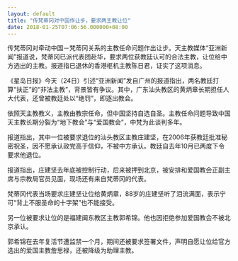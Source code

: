 ```yaml
---
layout: default
title: "传梵蒂冈对中国作让步，要求两主教让位"
date: 2018-01-25T07:06:56.000000+08:00
---
```


传梵蒂冈对牵动中国－梵蒂冈关系的主教任命问题作出让步。天主教媒体“亚洲新闻”报道说，梵蒂冈已派代表团赴华，要求两位获教廷认可的合法主教，让位给中方选出的主教。报道指已退休的香港枢机主教陈日君，证实了这项消息。 

《星岛日报》今天（24日）引述“亚洲新闻”发自广州的报道指出，两名教廷打算“扶正”的“非法主教”，背景皆有争议。其中，广东汕头教区的黄炳章长期担任人大代表，还曾被教廷处以“绝罚”，即逐出教会。 

依照天主教教义，主教由教宗任命，但中国坚持自选自圣。主教任命问题导致中国天主教长期分裂为“地下教会”与“爱国教会”，中梵为此谈判多年。 

报道指出，其中一位被要求退位的汕头教区主教庄建坚，在2006年获教廷批准秘密祝圣，因不愿承认政党高于信仰，不被中方承认。教廷自去年10月已两度下令要求他退位。 

报道指出，庄建坚去年底被控制行动，后来被押到北京，被安排和爱国教会正副主席与宗教局官员见面，现场还有来自梵蒂冈的代表。 

梵蒂冈代表当场要求庄建坚让位给黄炳章，88岁的庄建坚听了泪流满面，表示宁可“背上不服圣命的十字架”也不能接受。 

另一位被要求让位的是福建闽东教区主教郭希锦。他也因拒绝参加爱国教会不被北京承认。 

郭希锦在去年复活节遭监禁一个月，期间还被要求签署文件，声明自愿让位给官方选出的爱国主教詹思禄，还被降级为助理主教。 

